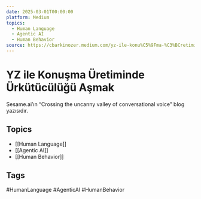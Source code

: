 ```yaml
---
date: 2025-03-01T00:00:00
platform: Medium
topics:
  - Human Language
  - Agentic AI
  - Human Behavior
source: https://cbarkinozer.medium.com/yz-ile-konu%C5%9Fma-%C3%BCretiminde-%C3%BCrk%C3%BCt%C3%BCc%C3%BCl%C3%BC%C4%9F%C3%BC-a%C5%9Fmak-35aea6cac73c
---
```

# YZ ile Konuşma Üretiminde Ürkütücülüğü Aşmak

Sesame.ai’ın “Crossing the uncanny valley of conversational voice” blog yazısıdır.

## Topics
- [[Human Language]]
- [[Agentic AI]]
- [[Human Behavior]]

## Tags
#HumanLanguage #AgenticAI #HumanBehavior